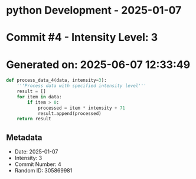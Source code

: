 ﻿# python Development - 2025-01-07
# Commit #4 - Intensity Level: 3
# Generated on: 2025-06-07 12:33:49
```python
def process_data_4(data, intensity=3):
    '''Process data with specified intensity level'''
    result = []
    for item in data:
        if item > 0:
            processed = item * intensity + 71
            result.append(processed)
    return result
```
## Metadata
- Date: 2025-01-07
- Intensity: 3
- Commit Number: 4
- Random ID: 305869981
